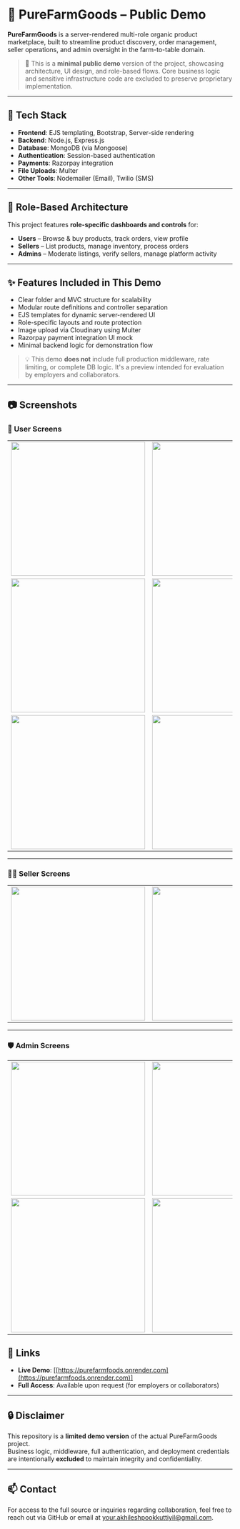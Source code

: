 # 🌾 PureFarmGoods – Public Demo

**PureFarmGoods** is a server-rendered multi-role organic product marketplace, built to streamline product discovery, order management, seller operations, and admin oversight in the farm-to-table domain.

> 📝 This is a **minimal public demo** version of the project, showcasing architecture, UI design, and role-based flows. Core business logic and sensitive infrastructure code are excluded to preserve proprietary implementation.

---

## 🔧 Tech Stack

- **Frontend**: EJS templating, Bootstrap, Server-side rendering  
- **Backend**: Node.js, Express.js  
- **Database**: MongoDB (via Mongoose)  
- **Authentication**: Session-based authentication 
- **Payments**: Razorpay integration    
- **File Uploads**: Multer  
- **Other Tools**: Nodemailer (Email), Twilio (SMS)

---

## 👥 Role-Based Architecture

This project features **role-specific dashboards and controls** for:

- **Users** – Browse & buy products, track orders, view profile  
- **Sellers** – List products, manage inventory, process orders  
- **Admins** – Moderate listings, verify sellers, manage platform activity

---

## ✨ Features Included in This Demo

- Clear folder and MVC structure for scalability  
- Modular route definitions and controller separation  
- EJS templates for dynamic server-rendered UI  
- Role-specific layouts and route protection  
- Image upload via Cloudinary using Multer  
- Razorpay payment integration UI mock  
- Minimal backend logic for demonstration flow

> 💡 This demo **does not** include full production middleware, rate limiting, or complete DB logic. It's a preview intended for evaluation by employers and collaborators.

---

## 📷 Screenshots

<h3>👤 User Screens</h3>
<table>
  <tr>
    <td><img src="https://github.com/user-attachments/assets/7dc4674f-0cfe-4525-a40d-d8e3d004a2de" width="300"></td>
    <td><img src="https://github.com/user-attachments/assets/bfa342a4-6938-4c58-9799-256285b17ca7" width="300"></td>
    <td><img src="https://github.com/user-attachments/assets/009c75a1-f5e3-4bb4-a7a9-1b438225d050" width="300"></td>
  </tr>
  <tr>
    <td><img src="https://github.com/user-attachments/assets/650e82de-52ec-4e31-a20f-8e8f1f335cd8" width="300"></td>
    <td><img src="https://github.com/user-attachments/assets/6c556631-10bc-4e04-9d48-27c72e59c1c4" width="300"></td>
    <td><img src="https://github.com/user-attachments/assets/3fac0502-35ec-4186-a7e4-1eea842f2cd3" width="300"></td>
  </tr>
  <tr>
    <td><img src="https://github.com/user-attachments/assets/97ea9506-22e8-420b-94e7-a6cad0683cd3" width="300"></td>
    <td><img src="https://github.com/user-attachments/assets/519a4351-40d2-4031-a207-08841f119cc1" width="300"></td>
    <td></td>
  </tr>
</table>

---

<h3>🧑‍🌾 Seller Screens</h3>
<table>
  <tr>
    <td><img src="https://github.com/user-attachments/assets/087d20f9-fa28-4cbc-99b4-7e9b4985a7e6" width="300"></td>
    <td><img src="https://github.com/user-attachments/assets/638677b7-23c3-4d52-8cfb-b1000cd70e2e" width="300"></td>
    <td><img src="https://github.com/user-attachments/assets/22a6754a-2dee-4685-8ab3-d48520921210" width="300"></td>
  </tr>
</table>

---

<h3>🛡️ Admin Screens</h3>
<table>
  <tr>
    <td><img src="https://github.com/user-attachments/assets/618d0d5b-8f95-4a03-a8ac-2c2e945fa198" width="300"></td>
    <td><img src="https://github.com/user-attachments/assets/16fb6324-ab0b-4333-b327-c44e138b1a5c" width="300"></td>
    <td><img src="https://github.com/user-attachments/assets/e8259da2-76bc-4d97-994f-5b351e04e06d" width="300"></td>
  </tr>
  <tr>
    <td><img src="https://github.com/user-attachments/assets/b3154f96-44ca-4325-949f-4518bd817592" width="300"></td>
    <td><img src="https://github.com/user-attachments/assets/dfbe151e-6b10-475a-9d23-06ec53321dcc" width="300"></td>
    <td><img src="https://github.com/user-attachments/assets/94337f2d-598f-4a7c-88dc-30d41f638884" width="300"></td>
  </tr>
</table>


## 🔗 Links

- **Live Demo**: [[https://purefarmfoods.onrender.com](https://purefarmfoods.onrender.com)]
- **Full Access**: Available upon request (for employers or collaborators)

---

## 🔒 Disclaimer

This repository is a **limited demo version** of the actual PureFarmGoods project.  
Business logic, middleware, full authentication, and deployment credentials are intentionally **excluded** to maintain integrity and confidentiality.

---

## 📫 Contact

For access to the full source or inquiries regarding collaboration, feel free to reach out via GitHub or email at your.akhileshpookkuttiyil@gmail.com.
